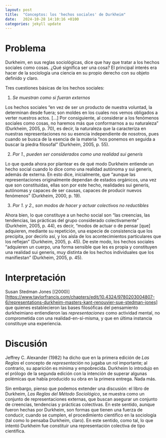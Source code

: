 ```yaml
---
layout: post
title:  "Conceptos: los 'hechos sociales' de Durkheim"
date:   2024-10-28 14:10:16 +0100
categories: jekyll update
---
```


# Problema
Durkheim, en sus reglas sociológicas, dice que hay que tratar a los hechos sociales como cosas. ¿Qué significa ser una cosa? El principal interés era hacer de la sociología una ciencia en su propio derecho con su objeto definido y claro. 

Tres cuestiones básicas de los hechos sociales:

1. *Se muestran como si fueran externos* 

Los hechos sociales “en vez de ser un producto de nuestra voluntad, la determinan desde fuera; son moldes en los cuales nos vemos obligados a verter nuestros actos. […] Por consiguiente, al considerar a los fenómenos sociales como cosas, no haremos más que conformarnos a su naturaleza” (Durkheim, 2005, p. 70), es decir, la naturaleza que la caracteriza en nuestras representaciones no su esencia independiente de nosotros, pues cuando se busca de la esencia de la materia “nos ponemos en seguida a buscar la piedra filosofal” (Durkheim, 2005, p. 55).

2. *Por 1., pueden ser considerados como una realidad sui generis*

Lo que queda ahora por plantear es de qué modo Durkheim entiende un hecho social cuando lo dice como una realidad autónoma y sui generis, además de externa. En esto dice, inicialmente, que “aunque las representaciones originalmente dependan de estados orgánicos, una vez que son constituidas, ellas son por este hecho, realidades sui generis, autónomas y capaces de ser causas, capaces de producir nuevos fenómenos” (Durkheim, 2000, p. 19). 

3. *Por 1. y 2., son modos de hacer y actuar colectivos no reductibles*

Ahora bien, lo que constituye a un hecho social son “las creencias, las tendencias, las prácticas del grupo considerado colectivamente” (Durkheim, 2005, p. 44), es decir, “modos de actuar o de pensar [que] adquieren, mediante su repetición, una especie de consistencia que los precipita, por decirlo así, y los aísla de los acontecimientos particulares que los reflejan” (Durkheim, 2005, p. 45). De este modo, los hechos sociales “adquieren un cuerpo, una forma sensible que les es propia y constituyen una realidad sui generis, muy distinta de los hechos individuales que los manifiestan” (Durkheim, 2005, p. 45).

# Interpretación
Susan Stedman Jones [(2000)][https://www.taylorfrancis.com/chapters/edit/10.4324/9780203004807-6/representations-durkheim-masters-kant-renouvier-sue-stedman-jones] que quienes establecieron las bases filosóficas del pensamiento durkheimiano entiendieron las *representaciones* como actividad mental, no comprometida con una realidad-en-sí-misma, y que en última instancia constituye una experiencia. 

# Discusión
Jeffrey C. Alexander (1982) ha dicho que en la primera edición de *Las Reglas* el concepto de *representación* no jugaba un rol importante; al contrario, su aparición es mínima y empobrecida. Durkheim lo introdujo en el prólogo de la segunda edición con la intención de superar algunas polémicas que había producido su obra en la primera entrega. Nada más.

Sin embargo, pienso que podemos extender una discusión: el libro de Durkheim, *Las Reglas del Método Sociológico*, se muestra como un conjunto de representaciones externas, que buscan asegurar un conjunto de creencias, tendencias y prácticas colectivas. En este sentido, aunque fueron hechas por Durkheim, son formas que tienen una fuerza de conducir, cuando se cumplen, el procedimiento científico en la sociología (tal como lo pensaba Durkheim, claro). En este sentido, como tal, lo que intentó Durkheim fue constituir una representación colectiva de tipo científica.

[def]: https://www.taylorfrancis.com/chapters/edit/10.4324/9780203004807-6/representations-durkheim-masters-kant-renouvier-sue-stedman-jones